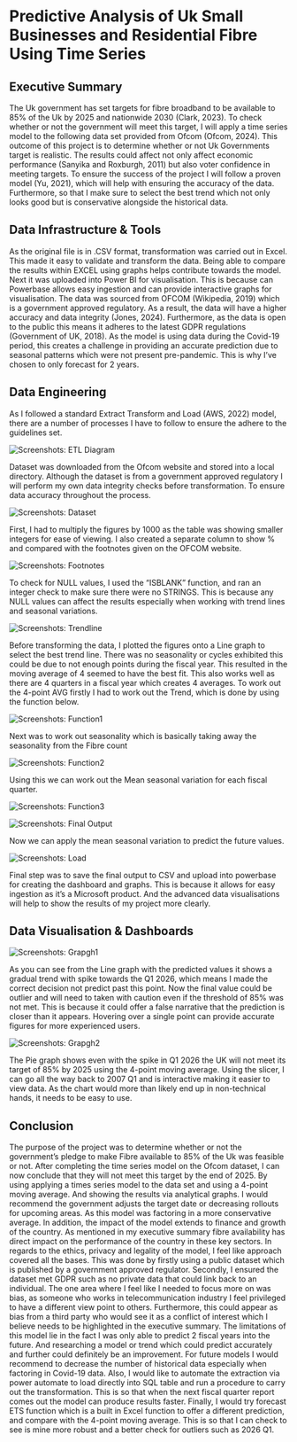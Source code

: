 # Predictive Analysis of Uk Small Businesses and Residential Fibre Using Time Series

## Executive Summary

The Uk government has set targets for fibre broadband to be available to 85% of the Uk by 2025 and nationwide 2030 (Clark, 2023). To check whether or not the government will meet this target, I will apply a time series model to the following data set provided from Ofcom (Ofcom, 2024). This outcome of this project is to determine whether or not Uk Governments target is realistic. The results could affect not only affect economic performance (Sanyika and Roxburgh, 2011) but also voter confidence in meeting targets.
To ensure the success of the project I will follow a proven model (Yu, 2021), which will help with ensuring the accuracy of the data. Furthermore, so that I make sure to select the best trend which not only looks good but is conservative alongside the historical data. 

## Data Infrastructure & Tools
As the original file is in .CSV format, transformation was carried out in Excel. This made it easy to validate and transform the data. Being able to compare the results within EXCEL using graphs helps contribute towards the model. Next it was uploaded into Power BI for visualisation. This is because can Powerbase allows easy ingestion and can provide interactive graphs for visualisation.
The data was sourced from OFCOM (Wikipedia, 2019) which is a government approved regulatory. As a result, the data will have a higher accuracy and data integrity (Jones, 2024). Furthermore, as the data is open to the public this means it adheres to the latest GDPR regulations (Government of UK, 2018). 
As the model is using data during the Covid-19 period, this creates a challenge in providing an accurate prediction due to seasonal patterns which were not present pre-pandemic. This is why I’ve chosen to only forecast for 2 years.

## Data Engineering
As I followed a standard Extract Transform and Load (AWS, 2022) model, there are a number of processes I have to follow to ensure the adhere to the guidelines set. 

![Screenshots: ETL Diagram](Screenshots/FS_14.png)

Dataset was downloaded from the Ofcom website and stored into a local directory. 
Although the dataset is from a government approved regulatory I will perform my own data integrity checks before transformation. To ensure data accuracy throughout the process.

![Screenshots: Dataset](Screenshots/FS_1.png)

First, I had to multiply the figures by 1000 as the table was showing smaller integers for ease of viewing. I also created a separate column to show % and compared with the footnotes given on the OFCOM website.

![Screenshots: Footnotes](Screenshots/FS_3.png)

To check for NULL values, I used the “ISBLANK” function, and ran an integer check to make sure there were no STRINGS. This is because any NULL values can affect the results especially when working with trend lines and seasonal variations. 

![Screenshots: Trendline](Screenshots/FS_5.png)

Before transforming the data, I plotted the figures onto a Line graph to select the best trend line. There was no seasonality or cycles exhibited this could be due to not enough points during the fiscal year. This resulted in the moving average of 4 seemed to have the best fit. This also works well as there are 4 quarters in a fiscal year which creates 4 averages.
To work out the 4-point AVG firstly I had to work out the Trend, which is done by using the function below.

![Screenshots: Function1](Screenshots/FS_6.png)

Next was to work out seasonality which is basically taking away the seasonality from the Fibre count

![Screenshots: Function2](Screenshots/FS_7.png)

Using this we can work out the Mean seasonal variation for each fiscal quarter.

![Screenshots: Function3](Screenshots/FS_8.png)

![Screenshots: Final Output](Screenshots/FS_9.png)

Now we can apply the mean seasonal variation to predict the future values.

![Screenshots: Load](Screenshots/FS_11.png)

Final step was to save the final output to CSV and upload into powerbase for creating the dashboard and graphs. This is because it allows for easy ingestion as it’s a Microsoft product. And the advanced data visualisations will help to show the results of my project more clearly. 

## Data Visualisation & Dashboards

![Screenshots: Grapgh1](Screenshots/FS_12.png)

As you can see from the Line graph with the predicted values it shows a gradual trend with spike towards the Q1 2026, which means I made the correct decision not predict past this point. Now the final value could be outlier and will need to taken with caution even if the threshold of 85% was not met. This is because it could offer a false narrative that the prediction is closer than it appears. Hovering over a single point can provide accurate figures for more experienced users. 

![Screenshots: Grapgh2](Screenshots/FS_13.png)

The Pie graph shows even with the spike in Q1 2026 the UK will not meet its target of 85% by 2025 using the 4-point moving average. Using the slicer, I can go all the way back to 2007 Q1 and is interactive making it easier to view data. As the chart would more than likely end up in non-technical hands, it needs to be easy to use.

## Conclusion

The purpose of the project was to determine whether or not the government’s pledge to make Fibre available to 85% of the Uk was feasible or not. After completing the time series model on the Ofcom dataset, I can now conclude that they will not meet this target by the end of 2025. By using applying a times series model to the data set and using a 4-point moving average. And showing the results via analytical graphs.
I would recommend the government adjusts the target date or decreasing rollouts for upcoming areas. As this model was factoring in a more conservative average. In addition, the impact of the model extends to finance and growth of the country. As mentioned in my executive summary fibre availability has direct impact on the performance of the country in these key sectors.
In regards to the ethics, privacy and legality of the model, I feel like approach covered all the bases. This was done by firstly using a public dataset which is published by a government approved regulator. Secondly, I ensured the dataset met GDPR such as no private data that could link back to an individual. 
The one area where I feel like I needed to focus more on was bias, as someone who works in telecommunication industry I feel privileged to have a different view point to others. Furthermore, this could appear as bias from a third party who would see it as a conflict of interest which I believe needs to be highlighted in the executive summary. 
The limitations of this model lie in the fact I was only able to predict 2 fiscal years into the future. And researching a model or trend which could predict accurately and further could definitely be an improvement. 
For future models I would recommend to decrease the number of historical data especially when factoring in Covid-19 data. Also, I would like to automate the extraction via power automate to load directly into SQL table and run a procedure to carry out the transformation. This is so that when the next fiscal quarter report comes out the model can produce results faster. 
Finally, I would try forecast ETS function which is a built in Excel function to offer a different prediction, and compare with the 4-point moving average. This is so that I can check to see is mine more robust and a better check for outliers such as 2026 Q1. 



